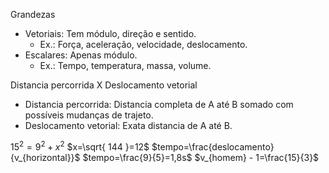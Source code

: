 Grandezas
- Vetoriais: Tem módulo, direção e sentido.
	- Ex.: Força, aceleração, velocidade, deslocamento.
- Escalares: Apenas módulo.
	- Ex.: Tempo, temperatura, massa, volume.

Distancia percorrida X Deslocamento vetorial
- Distancia percorrida: Distancia completa de A até B somado com possíveis mudanças de trajeto.
- Deslocamento vetorial: Exata distancia de A até B.

$15^2=9^2+x^2$
$x=\sqrt{ 144 }=12$
$tempo=\frac{deslocamento}{v_{horizontal}}$
$tempo=\frac{9}{5}=1,8s$
$v_{homem} - 1=\frac{15}{3}$
